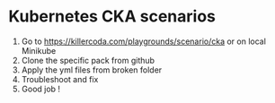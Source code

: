 # Kubernetes CKA scenarios
1. Go to https://killercoda.com/playgrounds/scenario/cka or on local Minikube
2. Clone the specific pack from github
3. Apply the yml files from broken folder
4. Troubleshoot and fix
5. Good job !